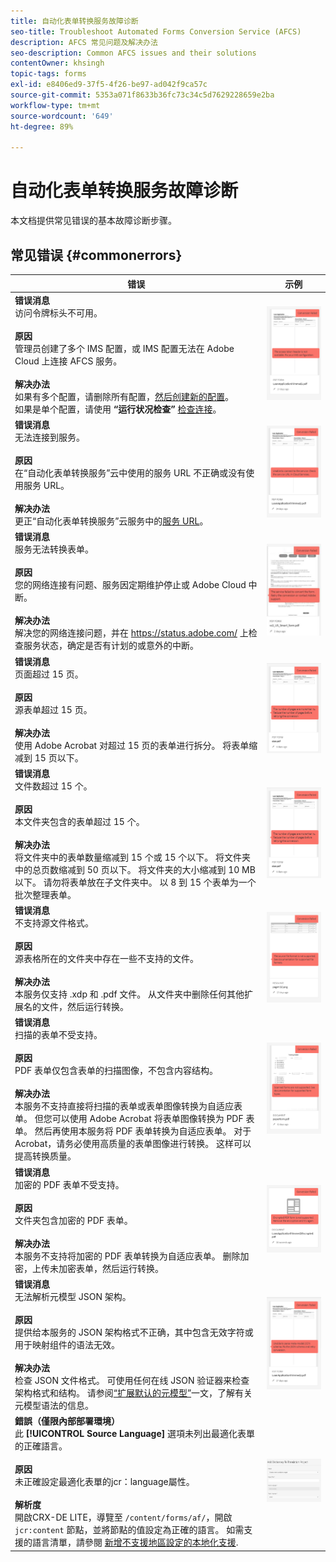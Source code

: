 ```yaml
---
title: 自动化表单转换服务故障诊断
seo-title: Troubleshoot Automated Forms Conversion Service (AFCS)
description: AFCS 常见问题及解决办法
seo-description: Common AFCS issues and their solutions
contentOwner: khsingh
topic-tags: forms
exl-id: e8406ed9-37f5-4f26-be97-ad042f9ca57c
source-git-commit: 5353a071f8633b36fc73c34c5d7629228659e2ba
workflow-type: tm+mt
source-wordcount: '649'
ht-degree: 89%

---
```


# 自动化表单转换服务故障诊断

本文档提供常见错误的基本故障诊断步骤。

<!--The article provides information on installation, configuration and administration issues that may arise in an Automated Forms Conversion Service production environment. -->

## 常见错误 {#commonerrors}

| 错误 | 示例 |
|--- |--- |
| **错误消息** <br>访问令牌标头不可用。<br><br> **原因** <br>管理员创建了多个 IMS 配置，或 IMS 配置无法在 Adobe Cloud 上连接 AFCS 服务。 <br><br>**解决办法** <br>如果有多个配置，请删除所有配置，[然后创建新的配置](configure-service.md#obtainpubliccertificates)。 <br>如果是单个配置，请使用 **“运行状况检查”** [检查连接](configure-service.md#createintegrationoption)。 | ![访问令牌标头不可用](assets/invalid-ims-configurations.png) |
| **错误消息** <br>无法连接到服务。  <br><br>**原因** <br>在“自动化表单转换服务”云中使用的服务 URL 不正确或没有使用服务 URL。 <br><br>**解决办法** <br>更正“自动化表单转换服务”云服务中的[服务 URL](configure-service.md#configure-the-cloud-service)。 | ![无法连接到服务。](assets/wrong-service-url-configured.png) |
| **错误消息** <br>服务无法转换表单。  <br><br>**原因** <br>您的网络连接有问题、服务因定期维护停止或 Adobe Cloud 中断。 <br><br>**解决办法** <br>解决您的网络连接问题，并在 https://status.adobe.com/ 上检查服务状态，确定是否有计划的或意外的中断。 | ![无法连接到服务。](assets/conversion-failure.png) |
| **错误消息** <br>页面超过 15 页。  <br><br>**原因** <br>源表单超过 15 页。  <br><br>**解决办法** <br>使用 Adobe Acrobat 对超过 15 页的表单进行拆分。 将表单缩减到 15 页以下。 | ![无法连接到服务。](assets/number-of-pages.png) |
| **错误消息** <br>文件数超过 15 个。  <br><br>**原因** <br>  本文件夹包含的表单超过 15 个。 <br><br>**解决办法** <br>将文件夹中的表单数量缩减到 15 个或 15 个以下。 将文件夹中的总页数缩减到 50 页以下。 将文件夹的大小缩减到 10 MB 以下。 请勿将表单放在子文件夹中。 以 8 到 15 个表单为一个批次整理表单。 | ![无法连接到服务。](assets/number-of-pages.png) |
| **错误消息** <br>不支持源文件格式。  <br><br>**原因** <br>源表格所在的文件夹中存在一些不支持的文件。 <br><br>**解决办法** <br>本服务仅支持 .xdp 和 .pdf 文件。 从文件夹中删除任何其他扩展名的文件，然后运行转换。 | ![无法连接到服务。](assets/unsupported-file-formats.png) |
| **错误消息** <br>扫描的表单不受支持。  <br><br>**原因** <br>PDF 表单仅包含表单的扫描图像，不包含内容结构。 <br><br>**解决办法** <br>本服务不支持直接将扫描的表单或表单图像转换为自适应表单。 但您可以使用 Adobe Acrobat 将表单图像转换为 PDF 表单。 然后再使用本服务将 PDF 表单转换为自适应表单。 对于 Acrobat，请务必使用高质量的表单图像进行转换。 这样可以提高转换质量。 | ![无法连接到服务。](assets/scanned-forms-error.png) |
| **错误消息** <br>加密的 PDF 表单不受支持。  <br><br>**原因** <br>文件夹包含加密的 PDF 表单。 <br><br>**解决办法** <br>本服务不支持将加密的 PDF 表单转换为自适应表单。 删除加密，上传未加密表单，然后运行转换。 | ![无法连接到服务。](assets/secured-pdf-form.png) |
| **错误消息** <br>无法解析元模型 JSON 架构。  <br><br>**原因** <br>提供给本服务的 JSON 架构格式不正确，其中包含无效字符或用于映射组件的语法无效。  <br><br>**解决办法** <br>检查 JSON 文件格式。 可使用任何在线 JSON 验证器来检查架构格式和结构。 请参阅[“扩展默认的元模型”](extending-the-default-meta-model.md)一文，了解有关元模型语法的信息。 | ![无法连接到服务。](assets/invalid-meta-model-schema.png) |
| **錯誤（僅限內部部署環境）** <br> 此 **[!UICONTROL Source Language]** 選項未列出最適化表單的正確語言。 <br><br>**原因** <br> 未正確設定最適化表單的jcr：language屬性。  <br><br>**解析度** <br> 開啟CRX-DE LITE，導覽至 `/content/forms/af/`，開啟 `jcr:content` 節點，並將節點的值設定為正確的語言。 如需支援的語言清單，請參閱 [新增不支援地區設定的本地化支援](https://experienceleague.adobe.com/docs/experience-manager-65/forms/manage-administer-aem-forms/supporting-new-language-localization.html#add-localization-support-for-non-supported-locales). | ![无法连接到服务。](assets/aem-forms-translation-project-language-unavailable.png) |

<!--

<table>
<thead>
<tr>
<th>Error</th>
<th>Example</th>
</tr>
</thead>
<tbody>
<tr>
<td><strong>Error Message</strong> <p> The access token header is not available. </p><br><strong>Reason</strong> <br> An administrator has created multiple IMS configurations or IMS configuration is not able to reach AFCS service on Adobe Cloud. <br><br><strong>Resolution</strong> <br> If there are multiple configurations, delete all the configurations and <a href="configure-service.md#obtainpubliccertificates">create a new configuration</a>. <br> If there is a single configuration, use <strong> Health Check </strong> to <a href="configure-service.md#createintegrationoption">check connectivity</a>.</td>
<td><img alt="The access token header is not available" src="assets/invalid-ims-configuration.png" /></td>
</tr>
<tr>
<td><strong>Error Message</strong> <br> Unable to connect to the service.  <br><br><strong>Reason</strong> <br> Incorrect service URL or no service URL is mentioned in Automated Forms Conversion Service cloud services. <br><br><strong>Resolution</strong> <br> Correct <a href="configure-service.md#configure-the-cloud-service">Service URL</a> in Automated Forms Conversion Service Cloud services.</td>
<td><img alt="Unable to connect to the service." src="assets/wrong-endpoint-configured.png" /></td>
</tr>
<tr>
<td><strong>Error Message</strong> <br> The service failed to convert the form.  <br><br><strong>Reason</strong> <br> Network connectivity issues at your end, the service is down due to scheduled maintenance, or outage on Adobe Cloud. <br><br><strong>Resolution</strong> <br> Resolve network connectivity issues at your end and check the status of the service on <a href="https://status.adobe.com/">https://status.adobe.com/</a> for a planned or unplanned outage.</td>
<td><img alt="The service failed to convert the form." src="assets/service-failure.png" /></td>
</tr>
<tr>
<td><strong>Error Message</strong> <br> The number of pages is more than 15.  <br><br><strong>Reason</strong> <br> The source form is more than 15 pages long.  <br><br><strong>Resolution</strong> <br> Use Adobe Acrobat to split forms with more than 15 pages. Bring the number of pages in a form to less than 15.</td>
<td><img alt="The number of pages is more than 15." src="assets/number-of-pages.png" /></td>
</tr>
<tr>
<td><strong>Error Message</strong> <br> The number of files is more than 15.  <br><br><strong>Reason</strong> <br>  The folder contains more than 15 forms. <br><br><strong>Resolution</strong> <br> Bring the number of forms in a folder to less than or equal to 15. Bring the total number of pages in a folder less than 50. Bring the size of the folder to less than 10 MB. Do not keep forms in a sub-folder. Organize source forms into a batch of 8-15 forms.</td>
<td><img alt="The number of files is more than 15." src="assets/number-of-pages.png" /></td>
</tr>
<tr>
<td><strong>Error Message</strong> <br> The source file format is not supported.  <br><br><strong>Reason</strong> <br> The folder containing source forms have some unsupported files. <br><br><strong>Resolution</strong> <br> The service supports only .xdp and .pdf files. Remove files with any other extension from the folder and run the conversion.</td>
<td><img alt="The source file format is not supported." src="assets/unsupported-file-formats.png" /></td>
</tr>
<tr>
<td><strong>Error Message</strong> <br> Scanned forms are not supported.  <br><br><strong>Reason</strong> <br> The PDF form contains only scanned images of the form and contains no content structure. <br><br><strong>Resolution</strong> <br> The service does not support converting scanned forms or an image of a form to an adaptive out-of-the-box. However, you use Adobe Acrobat to convert the image of a form to a PDF Form. Then, use the service to convert the PDF Form to an adaptive form. Always use a high-quality image of the form for conversion in Acrobat. It improves the quality of the conversion.</td>
<td><img alt="Scanned forms are not supported." src="assets/scanned-forms-error.png" /></td>
</tr>
<tr>
<td><strong>Error Message</strong> <br> Encrypted PDF form is not supported.  <br><br><strong>Reason</strong> <br> The folder contains encrypted PDF forms. <br><br><strong>Resolution</strong> <br> The service does not support converting an encrypted PDF form to an adaptive form. Remove the encryption, upload the non-encrypted form, and run the conversion.</td>
<td><img alt="Encrypted PDF form is not supported." src="assets/secured-pdf-form.png" /></td>
</tr>
<tr>
<td><strong>Error Message</strong> <br> Unable to parse meta-model JSON schema.  <br><br><strong>Reason</strong> <br> The JSON schema supplied to the service is not properly formatted, contains invalid characters, or uses invalid syntax to map components.  <br><br><strong>Resolution</strong> <br> Check the formatting of the JSON file. You can use any online JSON validator to check the formatting and structure of the schema. See, <a href="extending-the-default-meta-model.md">Extend the default meta-model</a> article for information on meta-model syntax.</td>
<td><img alt="Unable to parse meta-model JSON schema" src="assets/invalid-meta-model-schema.png" /></td>
</tr>
</tbody>
</table>
-->
